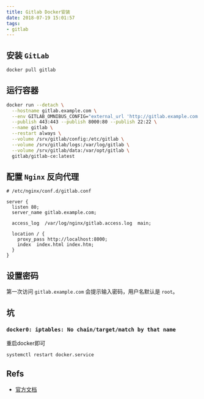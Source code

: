 ```yaml
---
title: Gitlab Docker安装
date: 2018-07-19 15:01:57
tags:
- gitlab
---
```


## 安装 `GitLab`

```bash
docker pull gitlab
```

## 运行容器

```bash
docker run --detach \
  --hostname gitlab.example.com \
  --env GITLAB_OMNIBUS_CONFIG="external_url 'http://gitlab.example.com';" \
  --publish 443:443 --publish 8000:80 --publish 22:22 \
  --name gitlab \
  --restart always \
  --volume /srv/gitlab/config:/etc/gitlab \
  --volume /srv/gitlab/logs:/var/log/gitlab \
  --volume /srv/gitlab/data:/var/opt/gitlab \
  gitlab/gitlab-ce:latest
```

## 配置 `Nginx` 反向代理

```nginx
# /etc/nginx/conf.d/gitlab.conf

server {
  listen 80;
  server_name gitlab.example.com;

  access_log  /var/log/nginx/gitlab.access.log  main;

  location / {
    proxy_pass http://localhost:8000;
    index  index.html index.htm;
  }
}
```

## 设置密码

第一次访问 `gitlab.example.com` 会提示输入密码，用户名默认是 `root`。

## 坑

### `docker0: iptables: No chain/target/match by that name`

重启docker即可

```bash
systemctl restart docker.service
```

## Refs

- [官方文档](https://docs.gitlab.com/omnibus/docker/)


